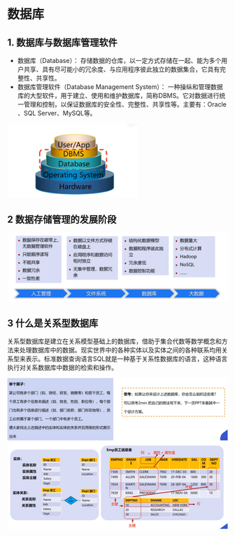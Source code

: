 # 数据库

## 1. 数据库与数据库管理软件

* 数据库（Database）： 存储数据的仓库，以一定方式存储在一起、能为多个用户共享、具有尽可能小的冗余度、与应用程序彼此独立的数据集合，它具有完整性、共享性。
* 数据库管理软件（Database Management System）： 一种操纵和管理数据库的大型软件，用于建立、使用和维护数据库，简称DBMS。它对数据进行统一管理和控制，以保证数据库的安全性、完整性、共享性等。主要有：Oracle 、SQL Server、MySQL等。

<img src="imgs/image-20210318220430874.png" alt="image-20210318220430874" style="zoom:80%;" />

## 2 数据存储管理的发展阶段

<img src="imgs/image-20210318220538632.png" alt="image-20210318220538632" style="zoom:80%;" />

## 3 什么是关系型数据库

关系型数据库是建立在关系模型基础上的数据库，借助于集合代数等数学概念和方法来处理数据库中的数据。现实世界中的各种实体以及实体之间的各种联系均用关系型来表示。标准数据查询语言SQL就是一种基于关系性数据库的语言，这种语言执行对关系数据库中数据的检索和操作。

<img src="imgs/image-20210318220942475.png" alt="image-20210318220942475" style="zoom:80%;" />

<img src="imgs/image-20210318221129417.png" alt="image-20210318221129417" style="zoom:80%;" />